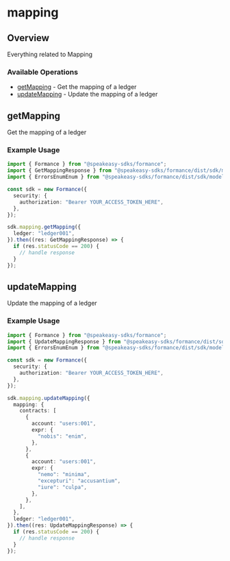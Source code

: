 # mapping

## Overview

Everything related to Mapping

### Available Operations

* [getMapping](#getmapping) - Get the mapping of a ledger
* [updateMapping](#updatemapping) - Update the mapping of a ledger

## getMapping

Get the mapping of a ledger

### Example Usage

```typescript
import { Formance } from "@speakeasy-sdks/formance";
import { GetMappingResponse } from "@speakeasy-sdks/formance/dist/sdk/models/operations";
import { ErrorsEnumEnum } from "@speakeasy-sdks/formance/dist/sdk/models/shared";

const sdk = new Formance({
  security: {
    authorization: "Bearer YOUR_ACCESS_TOKEN_HERE",
  },
});

sdk.mapping.getMapping({
  ledger: "ledger001",
}).then((res: GetMappingResponse) => {
  if (res.statusCode == 200) {
    // handle response
  }
});
```

## updateMapping

Update the mapping of a ledger

### Example Usage

```typescript
import { Formance } from "@speakeasy-sdks/formance";
import { UpdateMappingResponse } from "@speakeasy-sdks/formance/dist/sdk/models/operations";
import { ErrorsEnumEnum } from "@speakeasy-sdks/formance/dist/sdk/models/shared";

const sdk = new Formance({
  security: {
    authorization: "Bearer YOUR_ACCESS_TOKEN_HERE",
  },
});

sdk.mapping.updateMapping({
  mapping: {
    contracts: [
      {
        account: "users:001",
        expr: {
          "nobis": "enim",
        },
      },
      {
        account: "users:001",
        expr: {
          "nemo": "minima",
          "excepturi": "accusantium",
          "iure": "culpa",
        },
      },
    ],
  },
  ledger: "ledger001",
}).then((res: UpdateMappingResponse) => {
  if (res.statusCode == 200) {
    // handle response
  }
});
```
